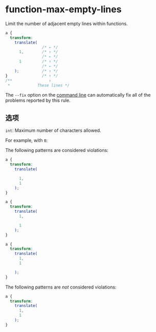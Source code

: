 # function-max-empty-lines

Limit the number of adjacent empty lines within functions.

```css
a {
  transform:
    translate(
                /* ← */
      1,        /* ↑ */
                /* ← */
      1         /* ↑ */
                /* ← */
    );          /* ↑ */
}               /* ↑ */
/**                ↑
 *            These lines */
```

The `--fix` option on the [command line](../../../docs/user-guide/cli.md#autofixing-errors) can automatically fix all of the problems reported by this rule.

## 选项

`int`: Maximum number of characters allowed.

For example, with `0`:

The following patterns are considered violations:

```css
a {
  transform:
    translate(

      1,
      1
    );
}
```

```css
a {
  transform:
    translate(
      1,

      1
    );
}
```

```css
a {
  transform:
    translate(
      1,
      1

    );
}
```

The following patterns are *not* considered violations:

```css
a {
  transform:
    translate(
      1,
      1
    );
}
```
